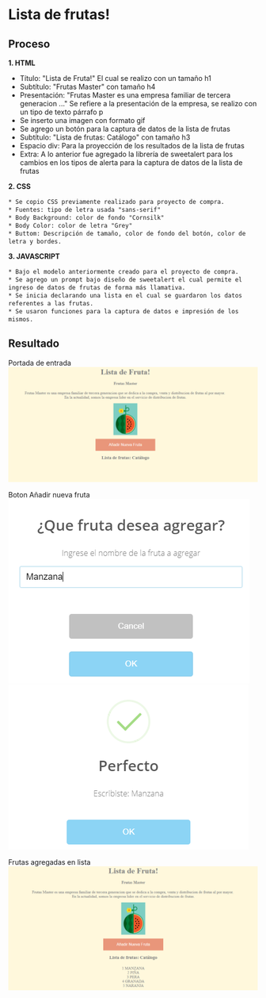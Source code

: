 # Lista de frutas!
 
## Proceso

 **1. HTML**
+ Título: "Lista de Fruta!"  El cual se realizo con un tamaño h1
+ Subtítulo: "Frutas Master"  con tamaño h4
+ Presentación: "Frutas Master es una empresa familiar de tercera generacion ..." 
  Se refiere a la presentación de la empresa, se realizo con un tipo de texto párrafo p
+ Se inserto una imagen con formato gif
+ Se agrego un botón para la captura de datos de la lista de frutas
+ Subtítulo: "Lista de frutas: Catálogo" con tamaño h3
+ Espacio div: Para la proyección de los resultados de la lista de frutas
+ Extra: A lo anterior fue agregado la librería de sweetalert para los cambios en los tipos de alerta
  para la captura de datos de la lista de frutas


**2. CSS**
	
	* Se copio CSS previamente realizado para proyecto de compra.
	* Fuentes: tipo de letra usada "sans-serif"
	* Body Background: color de fondo "Cornsilk"
	* Body Color: color de letra "Grey"
	* Buttom: Descripción de tamaño, color de fondo del botón, color de letra y bordes.


**3. JAVASCRIPT**
	
	* Bajo el modelo anteriormente creado para el proyecto de compra.
	* Se agrego un prompt bajo diseño de sweetalert el cual permite el ingreso de datos de frutas de forma más llamativa.
	* Se inicia declarando una lista en el cual se guardaron los datos referentes a las frutas.
	* Se usaron funciones para la captura de datos e impresión de los mismos.

## Resultado
Portada de entrada
![Alt-Text](capture.png)

Boton Añadir nueva fruta
![Alt-Text](boton.png)  
![Alt-Text](boton2.png)

Frutas agregadas en lista
![Alt-Text](lista.png)